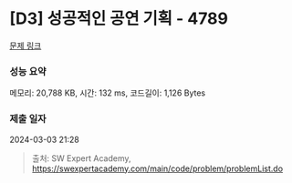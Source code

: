 # [D3] 성공적인 공연 기획 - 4789 

[문제 링크](https://swexpertacademy.com/main/code/problem/problemDetail.do?contestProbId=AWS2dSgKA8MDFAVT) 

### 성능 요약

메모리: 20,788 KB, 시간: 132 ms, 코드길이: 1,126 Bytes

### 제출 일자

2024-03-03 21:28



> 출처: SW Expert Academy, https://swexpertacademy.com/main/code/problem/problemList.do
